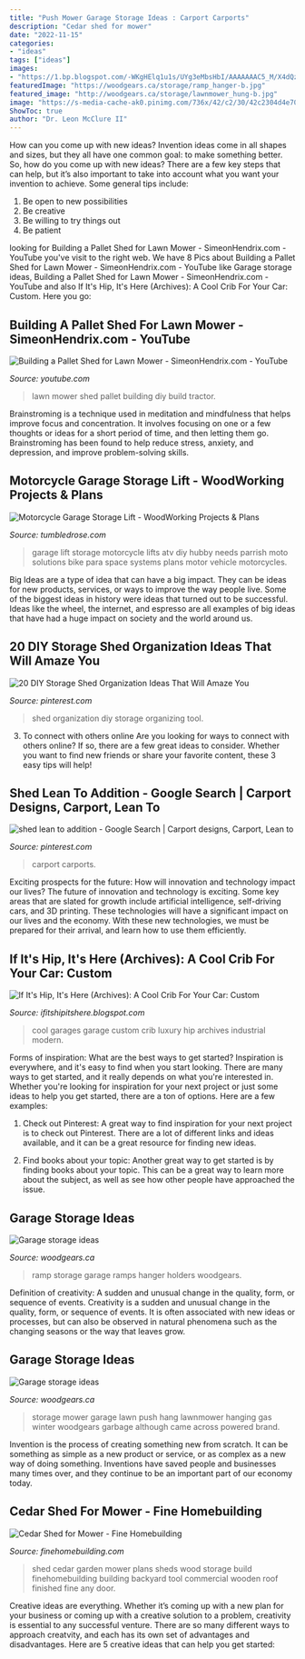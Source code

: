 ```yaml
---
title: "Push Mower Garage Storage Ideas : Carport Carports"
description: "Cedar shed for mower"
date: "2022-11-15"
categories:
- "ideas"
tags: ["ideas"]
images:
- "https://1.bp.blogspot.com/-WKgHElq1u1s/UYg3eMbsHbI/AAAAAAAC5_M/X4dQzhBC2RE/s1600/garage+Mahals+Picture+10.png"
featuredImage: "https://woodgears.ca/storage/ramp_hanger-b.jpg"
featured_image: "http://woodgears.ca/storage/lawnmower_hung-b.jpg"
image: "https://s-media-cache-ak0.pinimg.com/736x/42/c2/30/42c2304d4e7072584beb4c33d8cb0a68.jpg"
ShowToc: true
author: "Dr. Leon McClure II"
---
```



How can you come up with new ideas?
Invention ideas come in all shapes and sizes, but they all have one common goal: to make something better. So, how do you come up with new ideas? There are a few key steps that can help, but it’s also important to take into account what you want your invention to achieve. Some general tips include: 
1. Be open to new possibilities 
2. Be creative 
3. Be willing to try things out 
4. Be patient 

	

		
looking for Building a Pallet Shed for Lawn Mower - SimeonHendrix.com - YouTube you've visit to the right web. We have 8 Pics about Building a Pallet Shed for Lawn Mower - SimeonHendrix.com - YouTube like Garage storage ideas, Building a Pallet Shed for Lawn Mower - SimeonHendrix.com - YouTube and also If It&#039;s Hip, It&#039;s Here (Archives): A Cool Crib For Your Car: Custom. Here you go:
		
    
## Building A Pallet Shed For Lawn Mower - SimeonHendrix.com - YouTube

<img loading=lazy src="http://i.ytimg.com/vi/M7eNgd_Hrf0/hqdefault.jpg" onerror="this.onerror=null;this.src='https://tse2.mm.bing.net/th?id=OIP.88W90pGlgh3yrYO2lpqsNgHaFj&amp;pid=15.1';" alt="Building a Pallet Shed for Lawn Mower - SimeonHendrix.com - YouTube">

_Source: youtube.com_

>lawn mower shed pallet building diy build tractor. 

	

Brainstroming is a technique used in meditation and mindfulness that helps improve focus and concentration. It involves focusing on one or a few thoughts or ideas for a short period of time, and then letting them go. Brainstroming has been found to help reduce stress, anxiety, and depression, and improve problem-solving skills.

    
## Motorcycle Garage Storage Lift - WoodWorking Projects &amp; Plans

<img loading=lazy src="https://s-media-cache-ak0.pinimg.com/736x/42/c2/30/42c2304d4e7072584beb4c33d8cb0a68.jpg" onerror="this.onerror=null;this.src='https://tse1.mm.bing.net/th?id=OIP.rIE4Fj2NCy0Z6A8kinHXogHaLI&amp;pid=15.1';" alt="Motorcycle Garage Storage Lift - WoodWorking Projects &amp; Plans">

_Source: tumbledrose.com_

>garage lift storage motorcycle lifts atv diy hubby needs parrish moto solutions bike para space systems plans motor vehicle motorcycles. 

	

Big Ideas are a type of idea that can have a big impact. They can be ideas for new products, services, or ways to improve the way people live. Some of the biggest ideas in history were ideas that turned out to be successful. Ideas like the wheel, the internet, and espresso are all examples of big ideas that have had a huge impact on society and the world around us.

    
## 20 DIY Storage Shed Organization Ideas That Will Amaze You

<img loading=lazy src="https://i.pinimg.com/originals/20/43/26/2043268d001c030fca1ce3792ce3fcd8.jpg" onerror="this.onerror=null;this.src='https://tse3.mm.bing.net/th?id=OIP.ouyU9HvrOPM2p6QRHejZvAHaJ4&amp;pid=15.1';" alt="20 DIY Storage Shed Organization Ideas That Will Amaze You">

_Source: pinterest.com_

>shed organization diy storage organizing tool. 

	

3. To connect with others online
Are you looking for ways to connect with others online? If so, there are a few great ideas to consider. Whether you want to find new friends or share your favorite content, these 3 easy tips will help!

    
## Shed Lean To Addition - Google Search | Carport Designs, Carport, Lean To

<img loading=lazy src="https://i.pinimg.com/736x/9e/25/69/9e2569646e8e1242721851827e176b6c.jpg" onerror="this.onerror=null;this.src='https://tse2.mm.bing.net/th?id=OIP.RjSYlsz5rqfyBuXqfuSuuwHaFj&amp;pid=15.1';" alt="shed lean to addition - Google Search | Carport designs, Carport, Lean to">

_Source: pinterest.com_

>carport carports. 

	

Exciting prospects for the future: How will innovation and technology impact our lives?
The future of innovation and technology is exciting. Some key areas that are slated for growth include artificial intelligence, self-driving cars, and 3D printing. These technologies will have a significant impact on our lives and the economy. With these new technologies, we must be prepared for their arrival, and learn how to use them efficiently.

    
## If It&#039;s Hip, It&#039;s Here (Archives): A Cool Crib For Your Car: Custom

<img loading=lazy src="https://1.bp.blogspot.com/-WKgHElq1u1s/UYg3eMbsHbI/AAAAAAAC5_M/X4dQzhBC2RE/s1600/garage+Mahals+Picture+10.png" onerror="this.onerror=null;this.src='https://tse2.mm.bing.net/th?id=OIP.himXWQIBrY81zw6POrs0ngHaI7&amp;pid=15.1';" alt="If It&#039;s Hip, It&#039;s Here (Archives): A Cool Crib For Your Car: Custom">

_Source: ifitshipitshere.blogspot.com_

>cool garages garage custom crib luxury hip archives industrial modern. 

	

Forms of inspiration: What are the best ways to get started?
Inspiration is everywhere, and it's easy to find when you start looking. There are many ways to get started, and it really depends on what you're interested in. Whether you're looking for inspiration for your next project or just some ideas to help you get started, there are a ton of options. Here are a few examples:
1. Check out Pinterest: A great way to find inspiration for your next project is to check out Pinterest. There are a lot of different links and ideas available, and it can be a great resource for finding new ideas.

2. Find books about your topic: Another great way to get started is by finding books about your topic. This can be a great way to learn more about the subject, as well as see how other people have approached the issue.


    
## Garage Storage Ideas

<img loading=lazy src="https://woodgears.ca/storage/ramp_hanger-b.jpg" onerror="this.onerror=null;this.src='https://tse1.mm.bing.net/th?id=OIP.K_RS3NR-dSXIGGVgb0xGBAHaFh&amp;pid=15.1';" alt="Garage storage ideas">

_Source: woodgears.ca_

>ramp storage garage ramps hanger holders woodgears. 

	

Definition of creativity: A sudden and unusual change in the quality, form, or sequence of events.
Creativity is a sudden and unusual change in the quality, form, or sequence of events. It is often associated with new ideas or processes, but can also be observed in natural phenomena such as the changing seasons or the way that leaves grow.

    
## Garage Storage Ideas

<img loading=lazy src="http://woodgears.ca/storage/lawnmower_hung-b.jpg" onerror="this.onerror=null;this.src='https://tse3.mm.bing.net/th?id=OIP.G2s6NxtWYNiErwFHjtsAtAHaFP&amp;pid=15.1';" alt="Garage storage ideas">

_Source: woodgears.ca_

>storage mower garage lawn push hang lawnmower hanging gas winter woodgears garbage although came across powered brand. 

	

Invention is the process of creating something new from scratch. It can be something as simple as a new product or service, or as complex as a new way of doing something. Inventions have saved people and businesses many times over, and they continue to be an important part of our economy today.

    
## Cedar Shed For Mower - Fine Homebuilding

<img loading=lazy src="https://s3.amazonaws.com/finehomebuilding.s3.tauntoncloud.com/app/uploads/2016/04/09220138/1.JPG" onerror="this.onerror=null;this.src='https://tse2.mm.bing.net/th?id=OIP.wq2UGOvCVou290ZS9jWlJwHaJ4&amp;pid=15.1';" alt="Cedar Shed for Mower - Fine Homebuilding">

_Source: finehomebuilding.com_

>shed cedar garden mower plans sheds wood storage build finehomebuilding building backyard tool commercial wooden roof finished fine any door. 

	

Creative ideas are everything. Whether it’s coming up with a new plan for your business or coming up with a creative solution to a problem, creativity is essential to any successful venture. There are so many different ways to approach creatvity, and each has its own set of advantages and disadvantages. Here are 5 creative ideas that can help you get started: 

